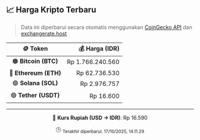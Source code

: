 

<!-- HARGA_KRIPTO -->
## 📈 Harga Kripto Terbaru

> Data ini diperbarui secara otomatis menggunakan [CoinGecko API](https://www.coingecko.com/) dan [exchangerate.host](https://exchangerate.host/)

<div align="center">

| 🪙 Token | 💰 Harga (IDR) |
|:------:|---------------:|
| 🟠 **Bitcoin (BTC)**   | Rp 1.766.240.560 |
| 🔵 **Ethereum (ETH)**  | Rp 62.736.530 |
| 🟣 **Solana (SOL)**    | Rp 2.976.757 |
| 🟢 **Tether (USDT)**   | Rp 16.600 |

---

💱 **Kurs Rupiah (USD → IDR)**: Rp 16.590

🕒 <sub>Terakhir diperbarui: 17/10/2025, 14.11.29</sub>

</div>
<!-- /HARGA_KRIPTO -->